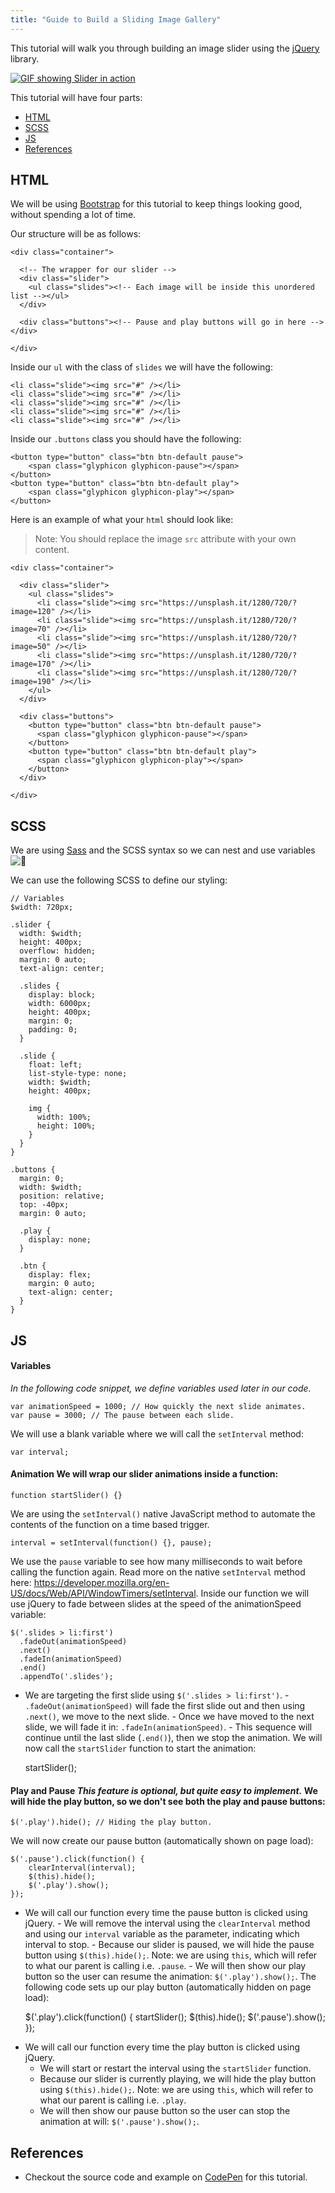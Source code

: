 ```yaml
---
title: "Guide to Build a Sliding Image Gallery"
---
```


This tutorial will walk you through building an image slider using the [jQuery](https://jquery.com/) library.

[![GIF showing Slider in action](//discourse-user-assets.s3.amazonaws.com/original/2X/0/08d83a22c28da836a06853b1f1ea669b398326b9.gif)](https://codepen.io/atjonathan/pen/BKMxxq)

This tutorial will have four parts:  
- [HTML](#html)  
- [SCSS](#scss)  
- [JS](#js)  
- [References](#references)

## HTML

We will be using [Bootstrap](http://getbootstrap.com/) for this tutorial to keep things looking good, without spending a lot of time.

Our structure will be as follows:

    <div class="container">

      <!-- The wrapper for our slider -->
      <div class="slider">
        <ul class="slides"><!-- Each image will be inside this unordered list --></ul>
      </div>

      <div class="buttons"><!-- Pause and play buttons will go in here --></div>

    </div>

Inside our `ul` with the class of `slides` we will have the following:

    <li class="slide"><img src="#" /></li>
    <li class="slide"><img src="#" /></li>
    <li class="slide"><img src="#" /></li>
    <li class="slide"><img src="#" /></li>
    <li class="slide"><img src="#" /></li>

Inside our `.buttons` class you should have the following:

    <button type="button" class="btn btn-default pause">
    	<span class="glyphicon glyphicon-pause"></span>
    </button>
    <button type="button" class="btn btn-default play">
    	<span class="glyphicon glyphicon-play"></span>
    </button>

Here is an example of what your `html` should look like:

> Note: You should replace the image `src` attribute with your own content.

    <div class="container">

      <div class="slider">
        <ul class="slides">
          <li class="slide"><img src="https://unsplash.it/1280/720/?image=120" /></li>
          <li class="slide"><img src="https://unsplash.it/1280/720/?image=70" /></li>
          <li class="slide"><img src="https://unsplash.it/1280/720/?image=50" /></li>
          <li class="slide"><img src="https://unsplash.it/1280/720/?image=170" /></li>
          <li class="slide"><img src="https://unsplash.it/1280/720/?image=190" /></li>
        </ul>
      </div>

      <div class="buttons">
        <button type="button" class="btn btn-default pause">
          <span class="glyphicon glyphicon-pause"></span>
        </button>
        <button type="button" class="btn btn-default play">
          <span class="glyphicon glyphicon-play"></span>
        </button>
      </div>

    </div>

## SCSS

We are using [Sass](http://sass-lang.com/) and the SCSS syntax so we can nest and use variables ![:heart_decoration:](//forum.freecodecamp.com/images/emoji/emoji_one/heart_decoration.png?v=2 ":heart_decoration:")

We can use the following SCSS to define our styling:

    // Variables
    $width: 720px;

    .slider {
      width: $width;
      height: 400px;
      overflow: hidden;
      margin: 0 auto;
      text-align: center;

      .slides {
        display: block;
        width: 6000px;
        height: 400px;
        margin: 0;
        padding: 0;
      }

      .slide {
        float: left;
        list-style-type: none;
        width: $width;
        height: 400px;

        img {
          width: 100%;
          height: 100%;
        }
      }
    }

    .buttons {
      margin: 0;
      width: $width;
      position: relative;
      top: -40px;
      margin: 0 auto;

      .play {
        display: none;
      }

      .btn {
        display: flex;
        margin: 0 auto;
        text-align: center;
      }
    }

## JS

#### Variables

_In the following code snippet, we define variables used later in our code._

    var animationSpeed = 1000; // How quickly the next slide animates.
    var pause = 3000; // The pause between each slide.

We will use a blank variable where we will call the `setInterval` method:  

    var interval;

#### Animation We will wrap our slider animations inside a function:  

    function startSlider() {}

We are using the `setInterval()` native JavaScript method to automate the contents of the function on a time based trigger.  

    interval = setInterval(function() {}, pause);

We use the `pause` variable to see how many milliseconds to wait before calling the function again. Read more on the native `setInterval` method here: https://developer.mozilla.org/en-US/docs/Web/API/WindowTimers/setInterval. Inside our function we will use jQuery to fade between slides at the speed of the animationSpeed variable:  

    $('.slides > li:first')
      .fadeOut(animationSpeed)
      .next()
      .fadeIn(animationSpeed)
      .end()
      .appendTo('.slides');

- We are targeting the first slide using `$('.slides > li:first')`. - `.fadeOut(animationSpeed)` will fade the first slide out and then using `.next()`, we move to the next slide. - Once we have moved to the next slide, we will fade it in: `.fadeIn(animationSpeed)`. - This sequence will continue until the last slide (`.end()`), then we stop the animation. We will now call the `startSlider` function to start the animation:  

    startSlider();

#### Play and Pause *This feature is optional, but quite easy to implement.* We will hide the play button, so we don't see both the play and pause buttons:  

    $('.play').hide(); // Hiding the play button.

We will now create our pause button (automatically shown on page load):  

    $('.pause').click(function() {
    	clearInterval(interval);
    	$(this).hide();
    	$('.play').show();
    });

- We will call our function every time the pause button is clicked using jQuery. - We will remove the interval using the `clearInterval` method and using our `interval` variable as the parameter, indicating which interval to stop. - Because our slider is paused, we will hide the pause button using `$(this).hide();`. Note: we are using `this`, which will refer to what our parent is calling i.e. `.pause`. - We will then show our play button so the user can resume the animation: `$('.play').show();`. The following code sets up our play button (automatically hidden on page load):  

    $('.play').click(function() {
    	startSlider();
    	$(this).hide();
    	$('.pause').show();
    });

*   We will call our function every time the play button is clicked using jQuery.
    *   We will start or restart the interval using the `startSlider` function.
    *   Because our slider is currently playing, we will hide the play button using `$(this).hide();`. Note: we are using `this`, which will refer to what our parent is calling i.e. `.play`.
    *   We will then show our pause button so the user can stop the animation at will: `$('.pause').show();`.

## References

*   Checkout the source code and example on [CodePen](https://codepen.io/atjonathan/pen/BKMxxq) for this tutorial.
